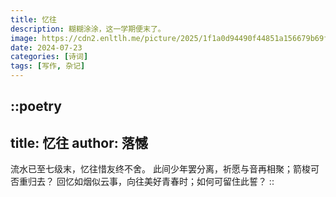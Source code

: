 ```yaml
---
title: 忆往
description: 糊糊涂涂，这一学期便末了。
image: https://cdn2.enltlh.me/picture/2025/1f1a0d94490f44851a156679b69fbc62.avif
date: 2024-07-23
categories: [诗词]
tags: [写作, 杂记]
---
```


::poetry
---
title: 忆往
author: 落憾
---
流水已至七级末，忆往惜友终不舍。
此间少年罢分离，祈愿与音再相聚；箭梭可否重归去？
回忆如烟似云事，向往美好青春时；如何可留住此誓？
::
